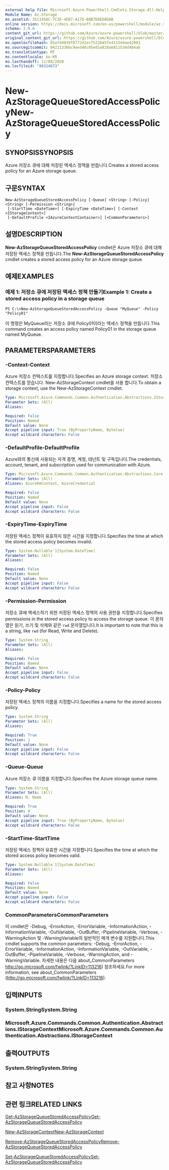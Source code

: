 ```yaml
---
external help file: Microsoft.Azure.PowerShell.Cmdlets.Storage.dll-Help.xml
Module Name: Az.Storage
ms.assetid: 351145AC-7C1E-4EB7-A17D-B8B7D8ED8DAB
online version: https://docs.microsoft.com/en-us/powershell/module/az.storage/new-azstoragequeuestoredaccesspolicy
schema: 2.0.0
content_git_url: https://github.com/Azure/azure-powershell/blob/master/src/Storage/Storage.Management/help/New-AzStorageQueueStoredAccessPolicy.md
original_content_git_url: https://github.com/Azure/azure-powershell/blob/master/src/Storage/Storage.Management/help/New-AzStorageQueueStoredAccessPolicy.md
ms.openlocfilehash: 65afd4039fb772d1ecf522645fe41154dae42981
ms.sourcegitcommit: 04221336bc9eed46c05ed1e828a6811534d4b4ab
ms.translationtype: MT
ms.contentlocale: ko-KR
ms.lasthandoff: 12/08/2020
ms.locfileid: "98324673"
---
```

# <span data-ttu-id="43bb4-101">New-AzStorageQueueStoredAccessPolicy</span><span class="sxs-lookup"><span data-stu-id="43bb4-101">New-AzStorageQueueStoredAccessPolicy</span></span>

## <span data-ttu-id="43bb4-102">SYNOPSIS</span><span class="sxs-lookup"><span data-stu-id="43bb4-102">SYNOPSIS</span></span>
<span data-ttu-id="43bb4-103">Azure 저장소 큐에 대해 저장된 액세스 정책을 만듭니다.</span><span class="sxs-lookup"><span data-stu-id="43bb4-103">Creates a stored access policy for an Azure storage queue.</span></span>

## <span data-ttu-id="43bb4-104">구문</span><span class="sxs-lookup"><span data-stu-id="43bb4-104">SYNTAX</span></span>

```
New-AzStorageQueueStoredAccessPolicy [-Queue] <String> [-Policy] <String> [-Permission <String>]
 [-StartTime <DateTime>] [-ExpiryTime <DateTime>] [-Context <IStorageContext>]
 [-DefaultProfile <IAzureContextContainer>] [<CommonParameters>]
```

## <span data-ttu-id="43bb4-105">설명</span><span class="sxs-lookup"><span data-stu-id="43bb4-105">DESCRIPTION</span></span>
<span data-ttu-id="43bb4-106">**New-AzStorageQueueStoredAccessPolicy** cmdlet은 Azure 저장소 큐에 대해 저장된 액세스 정책을 만듭니다.</span><span class="sxs-lookup"><span data-stu-id="43bb4-106">The **New-AzStorageQueueStoredAccessPolicy** cmdlet creates a stored access policy for an Azure storage queue.</span></span>

## <span data-ttu-id="43bb4-107">예제</span><span class="sxs-lookup"><span data-stu-id="43bb4-107">EXAMPLES</span></span>

### <span data-ttu-id="43bb4-108">예제 1: 저장소 큐에 저장된 액세스 정책 만들기</span><span class="sxs-lookup"><span data-stu-id="43bb4-108">Example 1: Create a stored access policy in a storage queue</span></span>
```
PS C:\>New-AzStorageQueueStoredAccessPolicy -Queue "MyQueue" -Policy "Policy01"
```

<span data-ttu-id="43bb4-109">이 명령은 MyQueue라는 저장소 큐에 Policy01이라는 액세스 정책을 만듭니다.</span><span class="sxs-lookup"><span data-stu-id="43bb4-109">This command creates an access policy named Policy01 in the storage queue named MyQueue.</span></span>

## <span data-ttu-id="43bb4-110">PARAMETERS</span><span class="sxs-lookup"><span data-stu-id="43bb4-110">PARAMETERS</span></span>

### <span data-ttu-id="43bb4-111">-Context</span><span class="sxs-lookup"><span data-stu-id="43bb4-111">-Context</span></span>
<span data-ttu-id="43bb4-112">Azure 저장소 컨텍스트를 지정합니다.</span><span class="sxs-lookup"><span data-stu-id="43bb4-112">Specifies an Azure storage context.</span></span>
<span data-ttu-id="43bb4-113">저장소 컨텍스트를 얻습니다. New-AzStorageContext cmdlet을 사용 합니다.</span><span class="sxs-lookup"><span data-stu-id="43bb4-113">To obtain a storage context, use the New-AzStorageContext cmdlet.</span></span>

```yaml
Type: Microsoft.Azure.Commands.Common.Authentication.Abstractions.IStorageContext
Parameter Sets: (All)
Aliases:

Required: False
Position: Named
Default value: None
Accept pipeline input: True (ByPropertyName, ByValue)
Accept wildcard characters: False
```

### <span data-ttu-id="43bb4-114">-DefaultProfile</span><span class="sxs-lookup"><span data-stu-id="43bb4-114">-DefaultProfile</span></span>
<span data-ttu-id="43bb4-115">Azure와의 통신에 사용되는 자격 증명, 계정, 테넌트 및 구독입니다.</span><span class="sxs-lookup"><span data-stu-id="43bb4-115">The credentials, account, tenant, and subscription used for communication with Azure.</span></span>

```yaml
Type: Microsoft.Azure.Commands.Common.Authentication.Abstractions.Core.IAzureContextContainer
Parameter Sets: (All)
Aliases: AzureRmContext, AzureCredential

Required: False
Position: Named
Default value: None
Accept pipeline input: False
Accept wildcard characters: False
```

### <span data-ttu-id="43bb4-116">-ExpiryTime</span><span class="sxs-lookup"><span data-stu-id="43bb4-116">-ExpiryTime</span></span>
<span data-ttu-id="43bb4-117">저장된 액세스 정책이 유효하지 않은 시간을 지정합니다.</span><span class="sxs-lookup"><span data-stu-id="43bb4-117">Specifies the time at which the stored access policy becomes invalid.</span></span>

```yaml
Type: System.Nullable`1[System.DateTime]
Parameter Sets: (All)
Aliases:

Required: False
Position: Named
Default value: None
Accept pipeline input: False
Accept wildcard characters: False
```

### <span data-ttu-id="43bb4-118">-Permission</span><span class="sxs-lookup"><span data-stu-id="43bb4-118">-Permission</span></span>
<span data-ttu-id="43bb4-119">저장소 큐에 액세스하기 위한 저장된 액세스 정책의 사용 권한을 지정합니다.</span><span class="sxs-lookup"><span data-stu-id="43bb4-119">Specifies permissions in the stored access policy to access the storage queue.</span></span>
<span data-ttu-id="43bb4-120">이 문자열은 읽기, 쓰기 및 삭제와 같은 `rwd` 문자열입니다.</span><span class="sxs-lookup"><span data-stu-id="43bb4-120">It is important to note that this is a string, like `rwd` (for Read, Write and Delete).</span></span>

```yaml
Type: System.String
Parameter Sets: (All)
Aliases:

Required: False
Position: Named
Default value: None
Accept pipeline input: False
Accept wildcard characters: False
```

### <span data-ttu-id="43bb4-121">-Policy</span><span class="sxs-lookup"><span data-stu-id="43bb4-121">-Policy</span></span>
<span data-ttu-id="43bb4-122">저장된 액세스 정책의 이름을 지정합니다.</span><span class="sxs-lookup"><span data-stu-id="43bb4-122">Specifies a name for the stored access policy.</span></span>

```yaml
Type: System.String
Parameter Sets: (All)
Aliases:

Required: True
Position: 1
Default value: None
Accept pipeline input: False
Accept wildcard characters: False
```

### <span data-ttu-id="43bb4-123">-Queue</span><span class="sxs-lookup"><span data-stu-id="43bb4-123">-Queue</span></span>
<span data-ttu-id="43bb4-124">Azure 저장소 큐 이름을 지정합니다.</span><span class="sxs-lookup"><span data-stu-id="43bb4-124">Specifies the Azure storage queue name.</span></span>

```yaml
Type: System.String
Parameter Sets: (All)
Aliases: N, Name

Required: True
Position: 0
Default value: None
Accept pipeline input: True (ByPropertyName, ByValue)
Accept wildcard characters: False
```

### <span data-ttu-id="43bb4-125">-StartTime</span><span class="sxs-lookup"><span data-stu-id="43bb4-125">-StartTime</span></span>
<span data-ttu-id="43bb4-126">저장된 액세스 정책이 유효한 시간을 지정합니다.</span><span class="sxs-lookup"><span data-stu-id="43bb4-126">Specifies the time at which the stored access policy becomes valid.</span></span>

```yaml
Type: System.Nullable`1[System.DateTime]
Parameter Sets: (All)
Aliases:

Required: False
Position: Named
Default value: None
Accept pipeline input: False
Accept wildcard characters: False
```

### <span data-ttu-id="43bb4-127">CommonParameters</span><span class="sxs-lookup"><span data-stu-id="43bb4-127">CommonParameters</span></span>
<span data-ttu-id="43bb4-128">이 cmdlet은 -Debug, -ErrorAction, -ErrorVariable, -InformationAction, -InformationVariable, -OutVariable, -OutBuffer, -PipelineVariable, -Verbose, -WarningAction 및 -WarningVariable의 일반적인 매개 변수를 지원합니다.</span><span class="sxs-lookup"><span data-stu-id="43bb4-128">This cmdlet supports the common parameters: -Debug, -ErrorAction, -ErrorVariable, -InformationAction, -InformationVariable, -OutVariable, -OutBuffer, -PipelineVariable, -Verbose, -WarningAction, and -WarningVariable.</span></span> <span data-ttu-id="43bb4-129">자세한 내용은 다음 about_CommonParameters http://go.microsoft.com/fwlink/?LinkID=113216) 참조하세요.</span><span class="sxs-lookup"><span data-stu-id="43bb4-129">For more information, see about_CommonParameters (http://go.microsoft.com/fwlink/?LinkID=113216).</span></span>

## <span data-ttu-id="43bb4-130">입력</span><span class="sxs-lookup"><span data-stu-id="43bb4-130">INPUTS</span></span>

### <span data-ttu-id="43bb4-131">System.String</span><span class="sxs-lookup"><span data-stu-id="43bb4-131">System.String</span></span>

### <span data-ttu-id="43bb4-132">Microsoft.Azure.Commands.Common.Authentication.Abstractions.IStorageContext</span><span class="sxs-lookup"><span data-stu-id="43bb4-132">Microsoft.Azure.Commands.Common.Authentication.Abstractions.IStorageContext</span></span>

## <span data-ttu-id="43bb4-133">출력</span><span class="sxs-lookup"><span data-stu-id="43bb4-133">OUTPUTS</span></span>

### <span data-ttu-id="43bb4-134">System.String</span><span class="sxs-lookup"><span data-stu-id="43bb4-134">System.String</span></span>

## <span data-ttu-id="43bb4-135">참고 사항</span><span class="sxs-lookup"><span data-stu-id="43bb4-135">NOTES</span></span>

## <span data-ttu-id="43bb4-136">관련 링크</span><span class="sxs-lookup"><span data-stu-id="43bb4-136">RELATED LINKS</span></span>

[<span data-ttu-id="43bb4-137">Get-AzStorageQueueStoredAccessPolicy</span><span class="sxs-lookup"><span data-stu-id="43bb4-137">Get-AzStorageQueueStoredAccessPolicy</span></span>](./Get-AzStorageQueueStoredAccessPolicy.md)

[<span data-ttu-id="43bb4-138">New-AzStorageContext</span><span class="sxs-lookup"><span data-stu-id="43bb4-138">New-AzStorageContext</span></span>](./New-AzStorageContext.md)

[<span data-ttu-id="43bb4-139">Remove-AzStorageQueueStoredAccessPolicy</span><span class="sxs-lookup"><span data-stu-id="43bb4-139">Remove-AzStorageQueueStoredAccessPolicy</span></span>](./Remove-AzStorageQueueStoredAccessPolicy.md)

[<span data-ttu-id="43bb4-140">Set-AzStorageQueueStoredAccessPolicy</span><span class="sxs-lookup"><span data-stu-id="43bb4-140">Set-AzStorageQueueStoredAccessPolicy</span></span>](./Set-AzStorageQueueStoredAccessPolicy.md)


